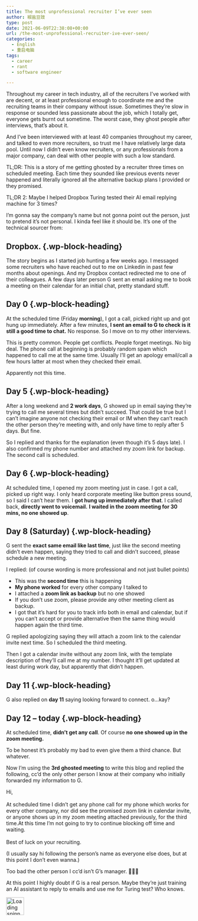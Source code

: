 ```yaml
---
title: The most unprofessional recruiter I’ve ever seen
author: 椒盐豆豉
type: post
date: 2021-06-09T22:38:08+00:00
url: /the-most-unprofessional-recruiter-ive-ever-seen/
categories:
  - English
  - 重启电脑
tags:
  - career
  - rant
  - software engineer

---
```

Throughout my career in tech industry, all of the recruiters I&#8217;ve worked with are decent, or at least professional enough to coordinate me and the recruiting teams in their company without issue. Sometimes they&#8217;re slow in response or sounded less passionate about the job, which I totally get, everyone gets burnt out sometime. The worst case, they ghost people after interviews, that&#8217;s about it. 

And I&#8217;ve been interviewed with at least 40 companies throughout my career, and talked to even more recruiters, so trust me I have relatively large data pool. Until now I didn&#8217;t even know recruiters, or any professionals from a major company, can deal with other people with such a low standard.

TL;DR: This is a story of me getting ghosted by a recruiter three times on scheduled meeting. Each time they sounded like previous events never happened and literally ignored all the alternative backup plans I provided or they promised. 

TL;DR 2: Maybe I helped Dropbox Turing tested their AI email replying machine for 3 times?

I&#8217;m gonna say the company&#8217;s name but not gonna point out the person, just to pretend it&#8217;s not personal. I kinda feel like it should be. It&#8217;s one of the technical sourcer from:

## **Dropbox**. {.wp-block-heading}

<!--more-->

The story begins as I started job hunting a few weeks ago. I messaged some recruiters who have reached out to me on Linkedin in past few months about openings. And my Dropbox contact redirected me to one of their colleagues. A few days later person G sent an email asking me to book a meeting on their calendar for an initial chat, pretty standard stuff.

## Day 0 {.wp-block-heading}

At the scheduled time (Friday **morning**), I got a call, picked right up and got hung up immediately. After a few minutes, **I sent an email to G to check is it still a good time to chat.** No response. So I move on to my other interviews. 

This is pretty common. People get conflicts. People forget meetings. No big deal. The phone call at beginning is probably random spam which happened to call me at the same time. Usually I&#8217;ll get an apology email/call a few hours latter at most when they checked their email. 

Apparently not this time.

## Day 5 {.wp-block-heading}

After a long weekend and **2 work days**, G showed up in email saying they&#8217;re trying to call me several times but didn&#8217;t succeed. That could be true but I can&#8217;t imagine anyone not checking their email or IM when they can&#8217;t reach the other person they&#8217;re meeting with, and only have time to reply after 5 days. But fine.

So I replied and thanks for the explanation (even though it&#8217;s 5 days late). I also confirmed my phone number and attached my zoom link for backup. The second call is scheduled.

## Day 6 {.wp-block-heading}

At scheduled time, I opened my zoom meeting just in case. I got a call, picked up right way. I only heard corporate meeting like button press sound, so I said I can&#8217;t hear them. I **got hung up immediately after that**. I called back, **directly went to voicemail.** **I waited in the zoom meeting for 30 mins, no one showed up**. 

## Day 8 (Saturday) {.wp-block-heading}

G sent the **exact same email like last time**, just like the second meeting didn&#8217;t even happen, saying they tried to call and didn&#8217;t succeed, please schedule a new meeting.

I replied: (of course wording is more professional and not just bullet points)

  * This was the **second time** this is happening
  * **My phone worked** for every other company I talked to
  * I attached a **zoom link as backup** but no one showed
  * If you don&#8217;t use zoom, please provide any other meeting client as backup.
  * I got that it&#8217;s hard for you to track info both in email and calendar, but if you can&#8217;t accept or provide alternative then the same thing would happen again the third time.

G replied apologizing saying they will attach a zoom link to the calendar invite next time. So I scheduled the third meeting.

Then I got a calendar invite without any zoom link, with the template description of they&#8217;ll call me at my number. I thought it&#8217;ll get updated at least during work day, but apparently that didn&#8217;t happen.

## Day 11 {.wp-block-heading}

G also replied on **day 11** saying looking forward to connect. o&#8230;kay?

## Day 12 &#8211; today {.wp-block-heading}

At scheduled time, **didn&#8217;t get any call**. Of course **no one showed up in the zoom meeting.**

To be honest it&#8217;s probably my bad to even give them a third chance. But whatever. 

Now I&#8217;m using the **3rd ghosted meeting** to write this blog and replied the following, cc&#8217;d the only other person I know at their company who initially forwarded my information to G.

<p class="has-quaternary-background-color has-background">
  Hi,<br /><br />At scheduled time I didn’t get any phone call for my phone which works for every other company, nor did see the promised zoom link in calendar invite, or anyone shows up in my zoom meeting attached previously, for the third time.At this time I’m not going to try to continue blocking off time and waiting.<br /><br />Best of luck on your recruiting.
</p>

(I usually say hi following the person&#8217;s name as everyone else does, but at this point I don&#8217;t even wanna.)

Too bad the other person I cc&#8217;d isn&#8217;t G&#8217;s manager. 🤷🏻‍♀️

At this point I highly doubt if G is a real person. Maybe they&#8217;re just training an AI assistant to reply to emails and use me for Turing test? Who knows. 

<div class="da-reactions-outer TpostID1586">
  <div class="da-reactions-data da-reactions-container-async left" data-type="post" data-id="1586" data-nonce="9f65655588" id="da-reactions-slot-post-1586"> 
  
  <div class="da-reactions-static">
    <img src="http://blog.douchi.space/wp-content/plugins/da-reactions/assets/dist/loading.svg" alt="Loading spinner" width="48" height="48" style="width:48px; height:48px" />
  </div>
</div></div>